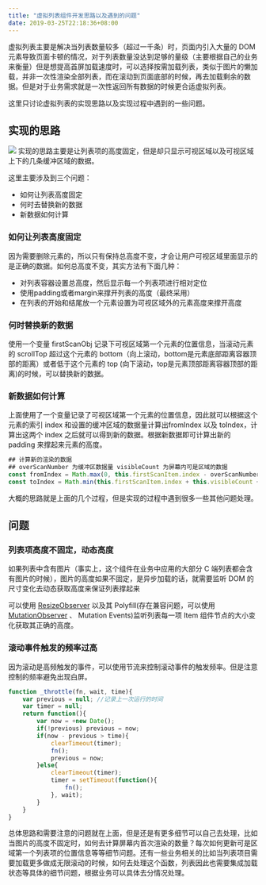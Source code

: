 ```yaml
---
title: "虚拟列表组件开发思路以及遇到的问题"
date: 2019-03-25T22:18:36+08:00
---
```


虚拟列表主要是解决当列表数量较多（超过一千条）时，页面内引入大量的 DOM 元素导致页面卡顿的情况，对于列表数量没达到足够的量级（主要根据自己的业务来衡量）但是想提高首屏加载速度时，可以选择按需加载列表，类似于图片的懒加载，并非一次性渲染全部列表，而在滚动到页面底部的时候，再去加载剩余的数据。但是对于业务需求就是一次性返回所有数据的时候更合适虚拟列表。

这里只讨论虚拟列表的实现思路以及实现过程中遇到的一些问题。

## 实现的思路

![](https://abby-1253430270.cos.ap-shanghai.myqcloud.com/%E8%99%9A%E6%8B%9F%E5%88%97%E8%A1%A81.png)
实现的思路主要是让列表项的高度固定，但是却只显示可视区域以及可视区域上下的几条缓冲区域的数据。

这里主要涉及到三个问题：

- 如何让列表高度固定
- 何时去替换新的数据
- 新数据如何计算

### 如何让列表高度固定

因为需要删除元素的，所以只有保持总高度不变，才会让用户可视区域里面显示的是正确的数据。如何总高度不变，其实方法有下面几种：

- 对列表容器设置总高度，然后显示每一个列表项进行相对定位
- 使用padding或者margin来撑开列表的高度（最终采用）
- 在列表的开始和结尾放一个元素设置为可视区域外的元素高度来撑开高度

### 何时替换新的数据

使用一个变量 firstScanObj 记录下可视区域第一个元素的位置信息，当滚动元素的 scrollTop 超过这个元素的 bottom（向上滚动，bottom是元素底部距离容器顶部的距离）或者低于这个元素的 top (向下滚动，top是元素顶部距离容器顶部的距离)的时候，可以替换新的数据。

### 新数据如何计算

上面使用了一个变量记录了可视区域第一个元素的位置信息，因此就可以根据这个元素的索引 index 和设置的缓冲区域的数据量计算出fromIndex 以及 toIndex，计算出这两个 index 之后就可以得到新的数据。根据新数据即可计算出新的 padding 来撑起来元素的高度。

```js
## 计算新的渲染的数据
## overScanNumber 为缓冲区数据量 visibleCount 为屏幕内可是区域的数据
const fromIndex = Math.max(0, this.firstScanItem.index - overScanNumber);
const toIndex = Math.min(this.firstScanItem.index + this.visibleCount + overScanNumber, rowCount);
```

大概的思路就是上面的几个过程，但是实现的过程中遇到很多一些其他问题处理。

## 问题

### 列表项高度不固定，动态高度

如果列表中含有图片（事实上，这个组件在业务中应用的大部分 C 端列表都会含有图片的时候），图片的高度如果不固定，是异步加载的话，就需要监听 DOM 的尺寸变化去动态获取高度来保证列表撑起来

可以使用 [ResizeObserver](https://developers.google.com/web/updates/2016/10/resizeobserver) 以及其 Polyfill(存在兼容问题，可以使用 [MutationObserver](http://javascript.ruanyifeng.com/dom/mutationobserver.html) 、 Mutation Events)监听列表每一项 Item 组件节点的大小变化获取其正确的高度。

### 滚动事件触发的频率过高

因为滚动是高频触发的事件，可以使用节流来控制滚动事件的触发频率。但是注意控制的频率避免出现白屏。

```js
function _throttle(fn, wait, time){
    var previous = null; //记录上一次运行的时间
    var timer = null;
    return function(){
        var now = +new Date();
        if(!previous) previous = now;
        if(now - previous > time){
            clearTimeout(timer);
            fn();
            previous = now;
        }else{
            clearTimeout(timer);
            timer = setTimeout(function(){
                fn();
            }, wait);
        }
    }
}
```
总体思路和需要注意的问题就在上面，但是还是有更多细节可以自己去处理，比如当图片的高度不固定时，如何去计算屏幕内首次渲染的数量？每次如何更新可是区域第一个列表项的位置信息等等细节问题。还有一些业务相关的比如当列表项目需要加载更多做成无限滚动的时候，如何去处理这个函数，列表因此也需要集成加载状态等具体的细节问题，根据业务可以具体去分情况处理。
